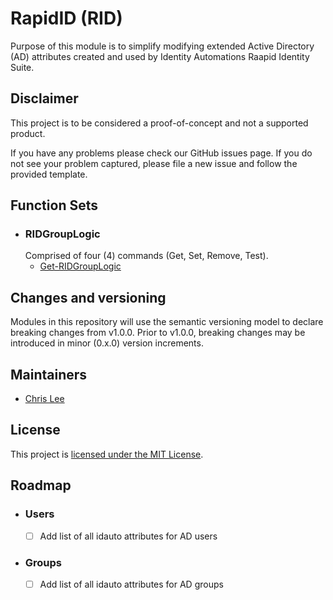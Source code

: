# RapidID (RID)

Purpose of this module is to simplify modifying extended Active Directory (AD) attributes created and used by Identity Automations Raapid Identity Suite.

## Disclaimer
This project is to be considered a proof-of-concept and not a supported product.

If you have any problems please check our GitHub issues page. If you do not see your problem captured, please file a new issue and follow the provided template.

## Function Sets
- ### RIDGroupLogic
    Comprised of four (4) commands (Get, Set, Remove, Test).
    - [Get-RIDGroupLogic](docs/Get-RIDGroupLogic.md)

## Changes and versioning

Modules in this repository will use the semantic versioning model to declare breaking changes from v1.0.0. Prior to v1.0.0, breaking changes may be introduced in minor (0.x.0) version increments.

## Maintainers

 - [Chris Lee](https://github.com/clee1107)

## License

This project is [licensed under the MIT License](LICENSE).

## Roadmap
- ### Users
   - [ ] Add list of all idauto attributes for AD users

- ### Groups
   - [ ] Add list of all idauto attributes for AD groups